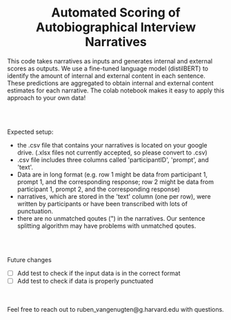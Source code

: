 <h1 align="center">Automated Scoring of Autobiographical Interview Narratives </h1>

This code takes narratives as inputs and generates internal and external scores as outputs. We  use a fine-tuned language model (distilBERT) to identify the amount of internal and external content in each sentence. These predictions are aggregated to obtain internal and external content estimates for each narrative. The colab notebook makes it easy to apply this approach to your own data!

<br />
<br />

Expected setup:
 - the .csv file that contains your narratives is located on your google drive. (.xlsx files not currently accepted, so please convert to .csv)
 - .csv file includes three columns called 'participantID', 'prompt', and 'text'. 
 - Data are in long format (e.g. row 1 might be data from participant 1, prompt 1, and the corresponding response; row 2 might be data from participant 1, prompt 2, and the corresponding response)
 - narratives, which are stored in the 'text' column (one per row), were written by participants or have been transcribed with lots of punctuation.
 - there are no unmatched qoutes (") in the narratives. Our sentence splitting algorithm may have problems with unmatched qoutes.

<br />
<br />

Future changes
- [ ] Add test to check if the input data is in the correct format
- [ ] Add test to check if data is properly punctuated

<br />
<br /> 
Feel free to reach out to ruben_vangenugten@g.harvard.edu with questions.



